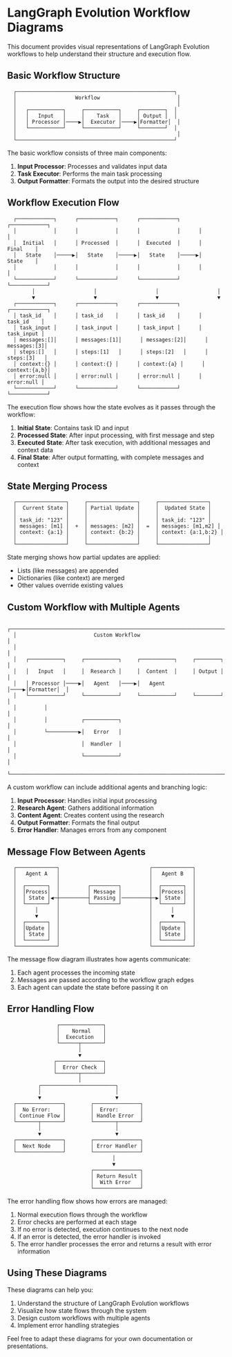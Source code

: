 # LangGraph Evolution Workflow Diagrams

This document provides visual representations of LangGraph Evolution workflows to help understand their structure and execution flow.

## Basic Workflow Structure

```
  ┌───────────────────────────────────────────────────┐
  │                   Workflow                         │
  │                                                    │
  │   ┌───────────┐     ┌───────────┐     ┌────────┐  │
  │   │   Input   │     │    Task   │     │ Output │  │
  │   │ Processor │────▶│  Executor │────▶│Formatter│  │
  │   └───────────┘     └───────────┘     └────────┘  │
  │                                                    │
  └───────────────────────────────────────────────────┘
```

The basic workflow consists of three main components:
1. **Input Processor**: Processes and validates input data
2. **Task Executor**: Performs the main task processing
3. **Output Formatter**: Formats the output into the desired structure

## Workflow Execution Flow

```
  ┌────────────┐      ┌────────────┐      ┌────────────┐      ┌────────────┐
  │            │      │            │      │            │      │            │
  │  Initial   │      │ Processed  │      │  Executed  │      │   Final    │
  │   State    │─────▶│   State    │─────▶│   State    │─────▶│   State    │
  │            │      │            │      │            │      │            │
  └────────────┘      └────────────┘      └────────────┘      └────────────┘
        │                   │                   │                   │
        ▼                   ▼                   ▼                   ▼
  ┌────────────┐      ┌────────────┐      ┌────────────┐      ┌────────────┐
  │ task_id    │      │ task_id    │      │ task_id    │      │ task_id    │
  │ task_input │      │ task_input │      │ task_input │      │ task_input │
  │ messages:[]│      │ messages:[1]│      │ messages:[2]│      │ messages:[3]│
  │ steps:[]   │      │ steps:[1]   │      │ steps:[2]   │      │ steps:[3]   │
  │ context:{} │      │ context:{} │      │ context:{a} │      │ context:{a,b}│
  │ error:null │      │ error:null │      │ error:null │      │ error:null │
  └────────────┘      └────────────┘      └────────────┘      └────────────┘
```

The execution flow shows how the state evolves as it passes through the workflow:
1. **Initial State**: Contains task ID and input
2. **Processed State**: After input processing, with first message and step
3. **Executed State**: After task execution, with additional messages and context data
4. **Final State**: After output formatting, with complete messages and context

## State Merging Process

```
  ┌────────────────┐     ┌────────────────┐     ┌────────────────┐
  │  Current State │     │ Partial Update │     │  Updated State │
  │                │     │                │     │                │
  │ task_id: "123" │     │                │     │ task_id: "123" │
  │ messages: [m1] │  +  │ messages: [m2] │  =  │ messages: [m1,m2] │
  │ context: {a:1} │     │ context: {b:2} │     │ context: {a:1,b:2} │
  │                │     │                │     │                │
  └────────────────┘     └────────────────┘     └────────────────┘
```

State merging shows how partial updates are applied:
- Lists (like messages) are appended
- Dictionaries (like context) are merged
- Other values override existing values

## Custom Workflow with Multiple Agents

```
  ┌─────────────────────────────────────────────────────────────────────┐
  │                         Custom Workflow                              │
  │                                                                      │
  │   ┌───────────┐     ┌───────────┐     ┌───────────┐     ┌────────┐  │
  │   │   Input   │     │  Research │     │  Content  │     │ Output │  │
  │   │ Processor │────▶│   Agent   │────▶│   Agent   │────▶│Formatter│  │
  │   └───────────┘     └───────────┘     └───────────┘     └────────┘  │
  │         │                                                            │
  │         │           ┌───────────┐                                    │
  │         └──────────▶│   Error   │                                    │
  │                     │  Handler  │                                    │
  │                     └───────────┘                                    │
  └─────────────────────────────────────────────────────────────────────┘
```

A custom workflow can include additional agents and branching logic:
1. **Input Processor**: Handles initial input processing
2. **Research Agent**: Gathers additional information
3. **Content Agent**: Creates content using the research
4. **Output Formatter**: Formats the final output
5. **Error Handler**: Manages errors from any component

## Message Flow Between Agents

```
  ┌─────────────┐                             ┌─────────────┐
  │   Agent A   │                             │   Agent B   │
  │             │                             │             │
  │  ┌───────┐  │         ┌─────────┐         │  ┌───────┐  │
  │  │Process│  │         │ Message │         │  │Process│  │
  │  │ State │◀─┼─────────┤ Passing │─────────┼─▶│ State │  │
  │  └───────┘  │         └─────────┘         │  └───────┘  │
  │      │      │                             │      │      │
  │      ▼      │                             │      ▼      │
  │  ┌───────┐  │                             │  ┌───────┐  │
  │  │Update │  │                             │  │Update │  │
  │  │ State │  │                             │  │ State │  │
  │  └───────┘  │                             │  └───────┘  │
  └─────────────┘                             └─────────────┘
```

The message flow diagram illustrates how agents communicate:
1. Each agent processes the incoming state
2. Messages are passed according to the workflow graph edges
3. Each agent can update the state before passing it on

## Error Handling Flow

```
                ┌──────────────┐
                │    Normal    │
                │  Execution   │
                └──────┬───────┘
                       │
                       ▼
               ┌───────────────┐
               │  Error Check  │
               └───────┬───────┘
                       │
          ┌────────────────────────┐
          │                        │
          ▼                        ▼
  ┌───────────────┐        ┌───────────────┐
  │  No Error:    │        │  Error:       │
  │ Continue Flow │        │ Handle Error  │
  └───────┬───────┘        └───────┬───────┘
          │                        │
          ▼                        ▼
  ┌───────────────┐        ┌───────────────┐
  │  Next Node    │        │ Error Handler │
  └───────────────┘        └───────────────┘
                                  │
                                  ▼
                           ┌───────────────┐
                           │ Return Result │
                           │  With Error   │
                           └───────────────┘
```

The error handling flow shows how errors are managed:
1. Normal execution flows through the workflow
2. Error checks are performed at each stage
3. If no error is detected, execution continues to the next node
4. If an error is detected, the error handler is invoked
5. The error handler processes the error and returns a result with error information

## Using These Diagrams

These diagrams can help you:
1. Understand the structure of LangGraph Evolution workflows
2. Visualize how state flows through the system
3. Design custom workflows with multiple agents
4. Implement error handling strategies

Feel free to adapt these diagrams for your own documentation or presentations. 